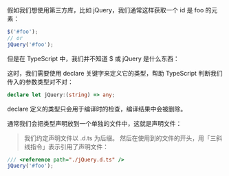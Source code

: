 假如我们想使用第三方库，比如 jQuery，我们通常这样获取一个 id 是 foo 的元素：
```ts
$('#foo');
// or
jQuery('#foo');
```
但是在 TypeScript 中，我们并不知道 $ 或 jQuery 是什么东西：

这时，我们需要使用 declare 关键字来定义它的类型，帮助 TypeScript 判断我们传入的参数类型对不对：
```ts
declare let jQuery:(string) => any;
```

declare 定义的类型只会用于编译时的检查，编译结果中会被删除。



通常我们会把类型声明放到一个单独的文件中，这就是声明文件：
> 我们约定声明文件以 .d.ts 为后缀。
然后在使用到的文件的开头，用「三斜线指令」表示引用了声明文件：
```ts
/// <reference path="./jQuery.d.ts" />
jQuery('#foo');
```